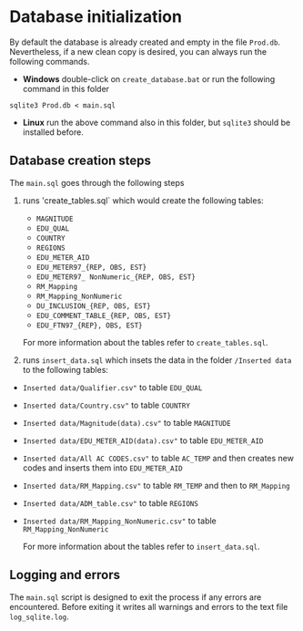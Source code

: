 # Database initialization

By default the database is already created and empty in the file `Prod.db`. Nevertheless, if a new clean copy is desired, you can always run the following commands.

* **Windows** double-click on `create_database.bat` or run the following command in this folder 

```
sqlite3 Prod.db < main.sql
```

* **Linux**  run the above command also in this folder, but `sqlite3` should be installed before.

## Database creation steps

The `main.sql` goes through the following steps

1. runs 'create_tables.sql` which would create the following tables:

   * `MAGNITUDE`
   * `EDU_QUAL`
   * `COUNTRY`
   * `REGIONS`
   * `EDU_METER_AID`
   * `EDU_METER97_{REP, OBS, EST}`
   * `EDU_METER97_ NonNumeric_{REP, OBS, EST}`
   * `RM_Mapping`
   * `RM_Mapping_NonNumeric`
   * `DU_INCLUSION_{REP, OBS, EST}`
   * `EDU_COMMENT_TABLE_{REP, OBS, EST}`
   * `EDU_FTN97_{REP}, OBS, EST}`
   
   For more information about the tables refer to `create_tables.sql`.
   
2. runs `insert_data.sql` which insets the data in the folder `/Inserted data` to the following tables:

  * `Inserted data/Qualifier.csv"` to table `EDU_QUAL`
  * `Inserted data/Country.csv"` to table `COUNTRY`
  * `Inserted data/Magnitude(data).csv"` to table `MAGNITUDE`
  * `Inserted data/EDU_METER_AID(data).csv"` to table `EDU_METER_AID`
  * `Inserted data/All AC CODES.csv"` to table `AC_TEMP` and then creates new codes and inserts them into `EDU_METER_AID`
  * `Inserted data/RM_Mapping.csv"` to table `RM_TEMP` and then to `RM_Mapping`
  * `Inserted data/ADM_table.csv"` to table `REGIONS`
  * `Inserted data/RM_Mapping_NonNumeric.csv"` to table `RM_Mapping_NonNumeric`

    For more information about the tables refer to `insert_data.sql`.
## Logging and errors

The `main.sql` script is designed to exit the process if any errors are encountered. Before exiting it writes all warnings and errors to the text file `log_sqlite.log`.






